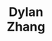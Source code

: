 ---
layout: page
title: Dylan<br>Zhang
description: CS
img: assets/img/students/blue.jpeg
redirect: https://scholar.google.com/citations?user=bqrq-HUAAAAJ&hl=en
importance: 20
category: "PhD students"
---